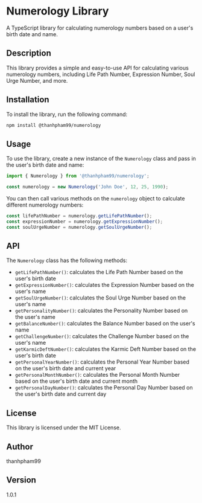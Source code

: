 # Numerology Library

A TypeScript library for calculating numerology numbers based on a user's birth date and name.

## Description

This library provides a simple and easy-to-use API for calculating various numerology numbers, including Life Path Number, Expression Number, Soul Urge Number, and more.

## Installation

To install the library, run the following command:
```bash
npm install @thanhpham99/numerology
```
## Usage

To use the library, create a new instance of the `Numerology` class and pass in the user's birth date and name:
```typescript
import { Numerology } from '@thanhpham99/numerology';

const numerology = new Numerology('John Doe', 12, 25, 1990);
```
You can then call various methods on the `numerology` object to calculate different numerology numbers:
```typescript
const lifePathNumber = numerology.getLifePathNumber();
const expressionNumber = numerology.getExpressionNumber();
const soulUrgeNumber = numerology.getSoulUrgeNumber();
```
## API

The `Numerology` class has the following methods:

* `getLifePathNumber()`: calculates the Life Path Number based on the user's birth date
* `getExpressionNumber()`: calculates the Expression Number based on the user's name
* `getSoulUrgeNumber()`: calculates the Soul Urge Number based on the user's name
* `getPersonalityNumber()`: calculates the Personality Number based on the user's name
* `getBalanceNumber()`: calculates the Balance Number based on the user's name
* `getChallengeNumber()`: calculates the Challenge Number based on the user's name
* `getKarmicDeftNumber()`: calculates the Karmic Deft Number based on the user's birth date
* `getPersonalYearNumber()`: calculates the Personal Year Number based on the user's birth date and current year
* `getPersonalMonthNumber()`: calculates the Personal Month Number based on the user's birth date and current month
* `getPersonalDayNumber()`: calculates the Personal Day Number based on the user's birth date and current day

## License

This library is licensed under the MIT License.

## Author

thanhpham99

## Version

1.0.1